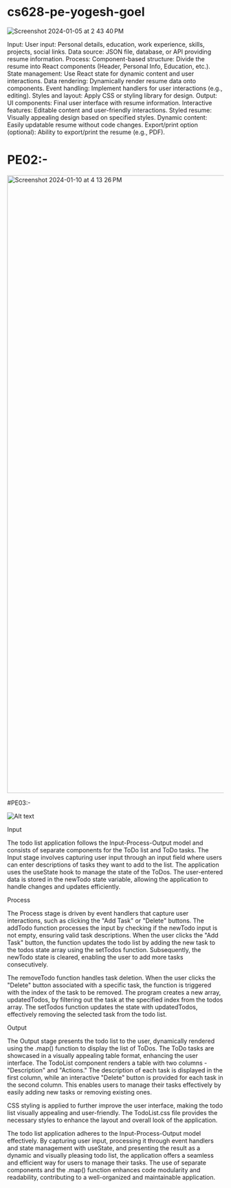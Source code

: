# cs628-pe-yogesh-goel
![Screenshot 2024-01-05 at 2 43 40 PM](https://github.com/yogesh2699/cs628-pe-yogesh-goel/assets/24565556/fa799c59-7183-447d-9afd-d052f9eb9a46)

Input:
User input: Personal details, education, work experience, skills, projects, social links.
Data source: JSON file, database, or API providing resume information.
Process:
Component-based structure: Divide the resume into React components (Header, Personal Info, Education, etc.).
State management: Use React state for dynamic content and user interactions.
Data rendering: Dynamically render resume data onto components.
Event handling: Implement handlers for user interactions (e.g., editing).
Styles and layout: Apply CSS or styling library for design.
Output:
UI components: Final user interface with resume information.
Interactive features: Editable content and user-friendly interactions.
Styled resume: Visually appealing design based on specified styles.
Dynamic content: Easily updatable resume without code changes.
Export/print option (optional): Ability to export/print the resume (e.g., PDF).


# PE02:- 

<img width="1437" alt="Screenshot 2024-01-10 at 4 13 26 PM" src="https://github.com/yogesh2699/cs628-pe-yogesh-goel/assets/24565556/3a0aa1f4-1c5a-46d7-961f-18b4701c89e7">



#PE03:-

![Alt text](<Screenshot 2024-01-23 at 3.42.35 PM (2).png>)

Input

The todo list application follows the Input-Process-Output model and consists of separate components for the ToDo list and ToDo tasks. The Input stage involves capturing user input through an input field where users can enter descriptions of tasks they want to add to the list. The application uses the useState hook to manage the state of the ToDos. The user-entered data is stored in the newTodo state variable, allowing the application to handle changes and updates efficiently.

Process


The Process stage is driven by event handlers that capture user interactions, such as clicking the "Add Task" or "Delete" buttons. The addTodo function processes the input by checking if the newTodo input is not empty, ensuring valid task descriptions. When the user clicks the "Add Task" button, the function updates the todo list by adding the new task to the todos state array using the setTodos function. Subsequently, the newTodo state is cleared, enabling the user to add more tasks consecutively.

The removeTodo function handles task deletion. When the user clicks the "Delete" button associated with a specific task, the function is triggered with the index of the task to be removed. The program creates a new array, updatedTodos, by filtering out the task at the specified index from the todos array. The setTodos function updates the state with updatedTodos, effectively removing the selected task from the todo list.

Output


The Output stage presents the todo list to the user, dynamically rendered using the .map() function to display the list of ToDos. The ToDo tasks are showcased in a visually appealing table format, enhancing the user interface. The TodoList component renders a table with two columns - "Description" and "Actions." The description of each task is displayed in the first column, while an interactive "Delete" button is provided for each task in the second column. This enables users to manage their tasks effectively by easily adding new tasks or removing existing ones.

CSS styling is applied to further improve the user interface, making the todo list visually appealing and user-friendly. The TodoList.css file provides the necessary styles to enhance the layout and overall look of the application.

The todo list application adheres to the Input-Process-Output model effectively. By capturing user input, processing it through event handlers and state management with useState, and presenting the result as a dynamic and visually pleasing todo list, the application offers a seamless and efficient way for users to manage their tasks. The use of separate components and the .map() function enhances code modularity and readability, contributing to a well-organized and maintainable application.